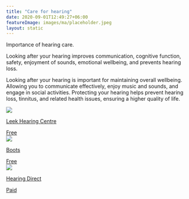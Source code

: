 ```yaml
---
title: "Care for hearing"
date: 2020-09-01T12:49:27+06:00
featureImage: images/ma/placeholder.jpeg
layout: static
---
```


Importance of hearing care.

Looking after your hearing improves communication, cognitive function, safety, enjoyment of sounds, emotional wellbeing, and prevents hearing loss.

Looking after your hearing is important for maintaining overall wellbeing. Allowing you to communicate effectively, enjoy music and sounds, and engage in social activities. Protecting your hearing helps prevent hearing loss, tinnitus, and related health issues, ensuring a higher quality of life.

<a class="ma-link" href="https://www.leekhearingcentre.co.uk/hearing-tests-the-importance-of-having-your-ears-checked/"><div class="ma-card ma-card-Health"><div class="ma-icon"><img src ="/images/icon-check.png"/></div><div class="ma-name"><p>Leek Hearing Centre</p></div><div class="ma-paid-text"><span>Free</span></div></div></a><a class="ma-link" href="https://www.bootshearingcare.com/hearing-test/"><div class="ma-card ma-card-Health"><div class="ma-icon"><img src ="/images/icon-check.png"/></div><div class="ma-name"><p>Boots</p></div><div class="ma-paid-text"><span>Free</span></div></div></a><a class="ma-link" href="https://www.awin1.com/cread.php?awinmid=3611&awinaffid=1198638&ued=https%3A%2F%2Fwww.hearingdirect.com%2F"><div class="ma-card ma-card-Health"><div class="ma-icon"><img src ="/images/icon-pound.png"/></div><div class="ma-name"><p>Hearing Direct</p></div><div class="ma-paid-text"><span>Paid</span></div></div></a>  

<br/><br/>






